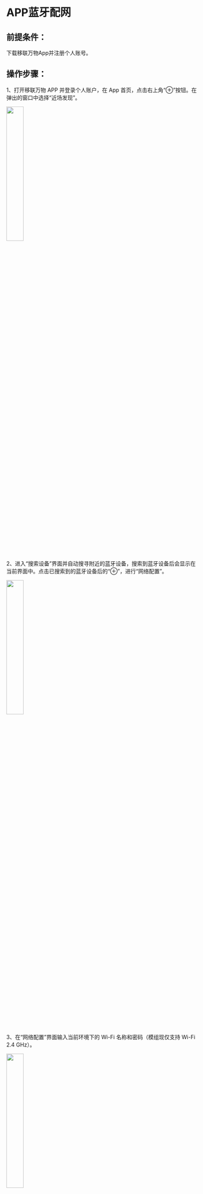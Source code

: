 # __APP蓝牙配网__

## **前提条件：**
下载移联万物App并注册个人账号。

## **操作步骤：**

1、打开移联万物 APP 并登录个人账户，在 App 首页，点击右上角“⊕”按钮。在弹出的窗口中选择“近场发现”。

<a data-fancybox title="img" href="/zh/deviceDevelop/develop/app/Example-app-1.png">
<img src="/zh/deviceDevelop/develop/app/Example-app-1.png" style="width: 30%" /></a>

2、进入“搜索设备”界面并自动搜寻附近的蓝牙设备，搜索到蓝牙设备后会显示在当前界面中。点击已搜索到的蓝牙设备后的“⊕”，进行“网络配置”。

<a data-fancybox title="img" href="/zh/deviceDevelop/develop/app/Example-app-2.png">
<img src="/zh/deviceDevelop/develop/app/Example-app-2.png" style="width: 30%" /></a>

3、在“网络配置”界面输入当前环境下的 Wi-Fi 名称和密码（模组现仅支持 Wi-Fi 2.4 GHz）。

<a data-fancybox title="img" href="/zh/deviceDevelop/develop/app/Example-app-3.png">
<img src="/zh/deviceDevelop/develop/app/Example-app-3.png" style="width: 30%" /></a>

4、配网中，请等待配网完成。

<a data-fancybox title="img" href="/zh/deviceDevelop/develop/app/Example-app-4.png">
<img src="/zh/deviceDevelop/develop/app/Example-app-4.png" style="width: 30%" /></a>

5、配网完成后，成功添加的设备显示在 App 首页“设备列表”中，如下图所示。

<a data-fancybox title="img" href="/zh/deviceDevelop/develop/app/Example-app-5.png">
<img src="/zh/deviceDevelop/develop/app/Example-app-5.png" style="width: 30%" /></a>

此时开发者中心可以看到此设备已经是在线状态。

<a data-fancybox title="img" href="/zh/deviceDevelop/develop/app/Example-app-7.png">
<img src="/zh/deviceDevelop/develop/app/Example-app-7.png" /></a>

